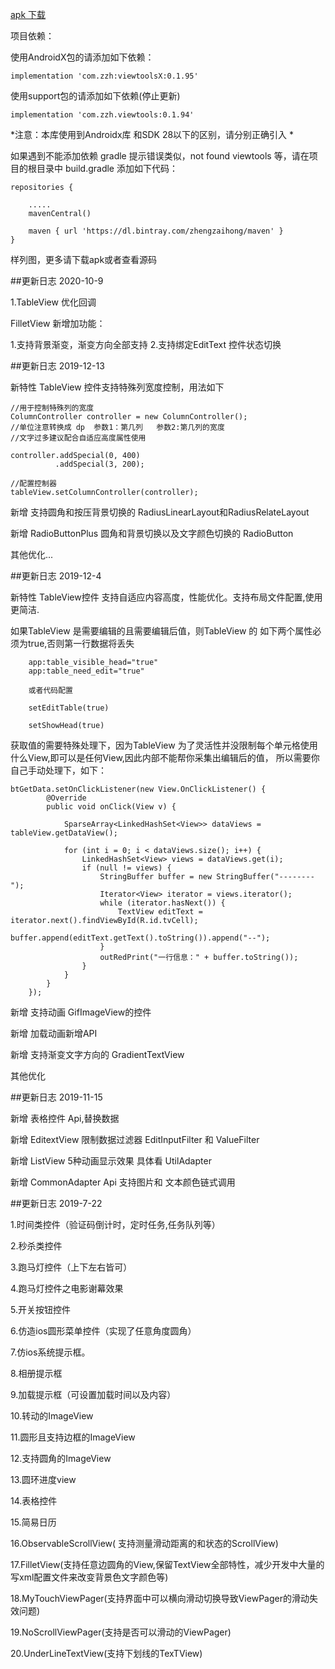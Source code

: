 
[apk 下载](https://github.com/zhengzaihong/MyViews/blob/master/Screenshots/app-debug.apk)


项目依赖：

使用AndroidX包的请添加如下依赖：

``` implementation 'com.zzh:viewtoolsX:0.1.95' ```

使用support包的请添加如下依赖(停止更新)

``` implementation 'com.zzh.viewtools:0.1.94'  ```


*注意：本库使用到Androidx库 和SDK 28以下的区别，请分别正确引入 *

如果遇到不能添加依赖 gradle 提示错误类似，not found viewtools 等，请在项目的根目录中 build.gradle 添加如下代码：



    repositories {
       
        .....
        mavenCentral()

        maven { url 'https://dl.bintray.com/zhengzaihong/maven' }
    }



样列图，更多请下载apk或者查看源码


##更新日志 2020-10-9

  1.TableView 优化回调

FilletView 新增加功能：

  1.支持背景渐变，渐变方向全部支持
  2.支持绑定EditText 控件状态切换



##更新日志 2019-12-13

新特性 TableView 控件支持特殊列宽度控制，用法如下

    //用于控制特殊列的宽度
    ColumnController controller = new ColumnController();
    //单位注意转换成 dp  参数1：第几列   参数2:第几列的宽度
    //文字过多建议配合自适应高度属性使用
    
    controller.addSpecial(0, 400)
              .addSpecial(3, 200);
    
    //配置控制器
    tableView.setColumnController(controller);


新增 支持圆角和按压背景切换的 RadiusLinearLayout和RadiusRelateLayout

新增 RadioButtonPlus 圆角和背景切换以及文字颜色切换的 RadioButton

其他优化...


##更新日志 2019-12-4


新特性 TableView控件 支持自适应内容高度，性能优化。支持布局文件配置,使用更简洁.

如果TableView 是需要编辑的且需要编辑后值，则TableView 的 如下两个属性必须为true,否则第一行数据将丢失

        app:table_visible_head="true"
        app:table_need_edit="true"
        
        或者代码配置
        
        setEditTable(true)
        
        setShowHead(true)


获取值的需要特殊处理下，因为TableView 为了灵活性并没限制每个单元格使用什么View,即可以是任何View,因此内部不能帮你采集出编辑后的值，
所以需要你自己手动处理下，如下：

  
    btGetData.setOnClickListener(new View.OnClickListener() {
            @Override
            public void onClick(View v) {

                SparseArray<LinkedHashSet<View>> dataViews = tableView.getDataView();

                for (int i = 0; i < dataViews.size(); i++) {
                    LinkedHashSet<View> views = dataViews.get(i);
                    if (null != views) {
                        StringBuffer buffer = new StringBuffer("--------");
                        Iterator<View> iterator = views.iterator();
                        while (iterator.hasNext()) {
                            TextView editText = iterator.next().findViewById(R.id.tvCell);
                            buffer.append(editText.getText().toString()).append("--");
                        }
                        outRedPrint("一行信息：" + buffer.toString());
                    }
                }
            }
        });


                                                  

新增 支持动画 GifImageView的控件

新增 加载动画新增API 

新增 支持渐变文字方向的 GradientTextView

其他优化


##更新日志 2019-11-15

新增 表格控件 Api,替换数据

新增 EditextView 限制数据过滤器 EditInputFilter 和 ValueFilter

新增 ListView 5种动画显示效果  具体看 UtilAdapter

新增 CommonAdapter Api 支持图片和 文本颜色链式调用


##更新日志 2019-7-22

1.时间类控件（验证码倒计时，定时任务,任务队列等）

2.秒杀类控件

3.跑马灯控件（上下左右皆可）

4.跑马灯控件之电影谢幕效果

5.开关按钮控件

6.仿造ios圆形菜单控件（实现了任意角度圆角）

7.仿ios系统提示框。

8.相册提示框

9.加载提示框（可设置加载时间以及内容）

10.转动的ImageView

11.圆形且支持边框的ImageView

12.支持圆角的ImageView

13.圆环进度view

14.表格控件

15.简易日历

16.ObservableScrollView( 支持测量滑动距离的和状态的ScrollView)

17.FilletView(支持任意边圆角的View,保留TextView全部特性，减少开发中大量的写xml配置文件来改变背景色文字颜色等)

18.MyTouchViewPager(支持界面中可以横向滑动切换导致ViewPager的滑动失效问题)

19.NoScrollViewPager(支持是否可以滑动的ViewPager)

20.UnderLineTextView(支持下划线的TexTView)

